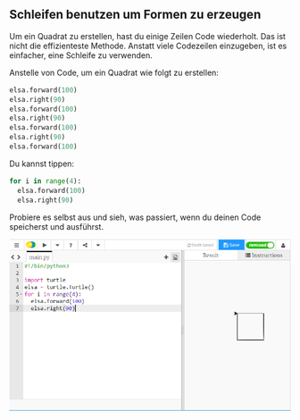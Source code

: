 ## Schleifen benutzen um Formen zu erzeugen

Um ein Quadrat zu erstellen, hast du einige Zeilen Code wiederholt. Das ist nicht die effizienteste Methode. Anstatt viele Codezeilen einzugeben, ist es einfacher, eine Schleife zu verwenden.

Anstelle von Code, um ein Quadrat wie folgt zu erstellen:

```python
elsa.forward(100)
elsa.right(90)
elsa.forward(100)
elsa.right(90)
elsa.forward(100)
elsa.right(90)
elsa.forward(100)
```

Du kannst tippen:

```python
for i in range(4):
  elsa.forward(100)
  elsa.right(90)
```

Probiere es selbst aus und sieh, was passiert, wenn du deinen Code speicherst und ausführst.

![](images/turtle-loop.png)